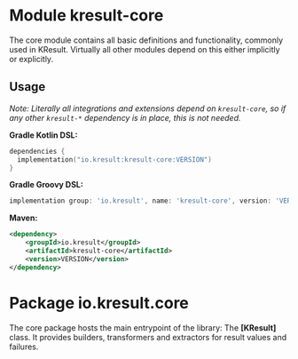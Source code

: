 # Module kresult-core

The core module contains all basic definitions and functionality, commonly used in KResult. Virtually all other modules
depend on this either implicitly or explicitly.

## Usage

*Note: Literally all integrations and extensions depend on `kresult-core`, so if any other `kresult-*` dependency is in 
place, this is not needed.*

**Gradle Kotlin DSL:**

```kotlin
dependencies {
  implementation("io.kresult:kresult-core:VERSION")
}
```

**Gradle Groovy DSL:**

```groovy
implementation group: 'io.kresult', name: 'kresult-core', version: 'VERSION'
```

**Maven:**

```xml
<dependency>
    <groupId>io.kresult</groupId>
    <artifactId>kresult-core</artifactId>
    <version>VERSION</version>
</dependency>
```

# Package io.kresult.core

The core package hosts the main entrypoint of the library: The **[KResult]** class. It provides builders, transformers and 
extractors for result values and failures.